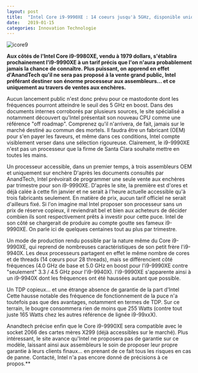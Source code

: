 ```yaml
---
layout: post
title:  "Intel Core i9-9990XE : 14 coeurs jusqu'à 5GHz, disponible uniquement aux enchères"
date:   2019-01-15
categories: Innovation Technologie
---
```

![icore9](https://pic.clubic.com/v1/images/1696922/raw)


**Aux côtés de l'Intel Core i9-9980XE, vendu à 1979 dollars, s'établira prochainement l'i9-9990XE à un tarif précis que l'on n'aura probablement jamais la chance de connaître. Plus puissant, on apprend en effet d'AnandTech qu'il ne sera pas proposé à la vente grand public, Intel préférant destiner son énorme processeur aux assembleurs... et ce uniquement au travers de ventes aux enchères.**

Aucun lancement public n'est donc prévu pour ce mastodonte dont les fréquences pourront atteindre le seuil des 5 GHz en boost. Dans des documents internes corroborés par plusieurs sources, le site spécialisé a notamment découvert qu'Intel présentait son nouveau CPU comme une référence "off roadmap". Comprenez qu'il n'arrivera, de fait, jamais sur le marché destiné au commun des mortels. Il faudra être un fabricant (OEM) pour s'en payer les faveurs, et même dans ces conditions, Intel compte visiblement verser dans une sélection rigoureuse. Clairement, le i9-9990XE n'est pas un processeur que la firme de Santa Clara souhaite mettre en toutes les mains.

Un processeur accessible, dans un premier temps, à trois assembleurs OEM et uniquement sur enchère
D'après les documents consultés par AnandTech, lntel prévoirait de programmer une seule vente aux enchères par trimestre pour son i9-9990XE. D'après le site, la première est d'ores et déjà calée à cette fin janvier et ne serait à l'heure actuelle accessible qu'à trois fabricants seulement. En matière de prix, aucun tarif officiel ne serait d'ailleurs fixé. Si l'on imagine mal Intel proposer son processeur sans un prix de réserve copieux, il reviendrait bel et bien aux acheteurs de décider combien ils sont respectivement prêts à investir pour cette puce. Intel de son côté se chargerait de produire au compte goutte ses fameux i9-9990XE. On parle ici de quelques centaines tout au plus par trimestre.

Un mode de production rendu possible par la nature même du Core i9-9990XE, qui reprend de nombreuses caractéristiques de son petit frère l'i9-9940X. Les deux processeurs partagent en effet le même nombre de cores et de threads (14 cœurs pour 28 threads), mais se différencient côté fréquences (4.0 GHz de base et 5.0 GHz en boost pour l'i9-9990XE contre "seulement" 3.3 / 4.5 GHz pour l'i9-9940X). l'i9-9990XE s'apparente ainsi à un i9-9940X dont les fréquences ont été haussées autant que possible.

Un TDP copieux... et une étrange absence de garantie de la part d'Intel
Cette hausse notable des fréquence de fonctionnement de la puce n'a toutefois pas que des avantages, notamment en termes de TDP. Sur ce terrain, le bougre consommera rien de moins que 255 Watts (contre tout juste 165 Watts chez les autres référence de lignée i9-99xxX).

Anandtech précise enfin que le Core i9-9990XE sera compatible avec le socket 2066 des cartes mères X299 (déjà accessibles sur le marché). Plus intéressant, le site avance qu'Intel ne proposera pas de garantie sur ce modèle, laissant ainsi aux assembleurs le soin de proposer leur propre garantie à leurs clients finaux... en prenant de ce fait tous les risques en cas de panne. Contacté, Intel n'a pas encore donné de précisions à ce propos.**
